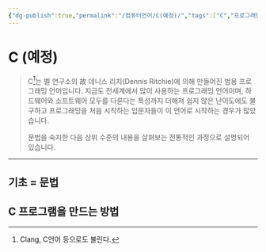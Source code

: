 ```yaml
---
{"dg-publish":true,"permalink":"/컴퓨터언어/C(예정)/","tags":["C","프로그래밍언어"],"created":"2024-02-06T20:25:23.214+09:00","updated":"2024-03-05T13:32:00.282+09:00"}
---
```



# C (예정)

> C[^1]는 벨 연구소의 故 데니스 리치(Dennis Ritchie)에 의해 만들어진 범용 프로그래밍 언어입니다. 지금도 전세계에서 많이 사용하는 프로그래밍 언어이며, 하드웨어와 소프트웨어 모두를 다룬다는 특성까지 더해져 쉽지 않은 난이도에도 불구하고 프로그래밍을 처음 시작하는 입문자들이 이 언어로 시작하는 경우가 많았습니다. 
> 
> 문법을 숙지한 다음 상위 수준의 내용을 살펴보는 전통적인 과정으로 설명되어 있습니다.

---

## 기초 = 문법

## C 프로그램을 만드는 방법

[^1]: Clang, C언어 등으로도 불린다.